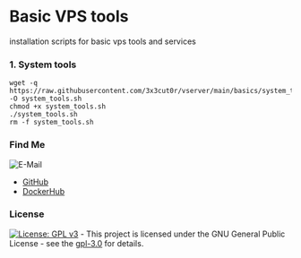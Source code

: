 # Basic VPS tools

installation scripts for basic vps tools and services

### 1. System tools
```shell
wget -q https://raw.githubusercontent.com/3x3cut0r/vserver/main/basics/system_tools.sh -O system_tools.sh
chmod +x system_tools.sh
./system_tools.sh
rm -f system_tools.sh
```

### Find Me <a name="findme"></a>

![E-Mail](https://img.shields.io/badge/E--Mail-executor55%40gmx.de-red)
* [GitHub](https://github.com/3x3cut0r)
* [DockerHub](https://hub.docker.com/u/3x3cut0r)

### License <a name="license"></a>

[![License: GPL v3](https://img.shields.io/badge/License-GPLv3-blue.svg)](https://www.gnu.org/licenses/gpl-3.0) - This project is licensed under the GNU General Public License - see the [gpl-3.0](https://www.gnu.org/licenses/gpl-3.0.en.html) for details.
